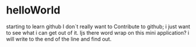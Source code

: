 # helloWorld
starting to learn github
I don`t really want to Contribute to github; i just want to see what i can get out of it. Ijs there word wrap on this mini application? i will write to the end of the line and find out.
